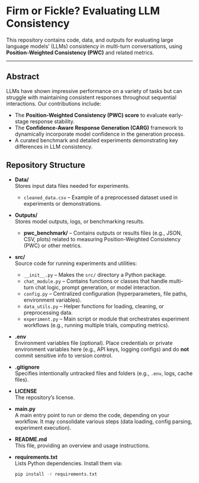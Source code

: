# Firm or Fickle? Evaluating LLM Consistency

This repository contains code, data, and outputs for evaluating large language models’ (LLMs) consistency in multi-turn conversations, using **Position-Weighted Consistency (PWC)** and related metrics.

---

## Abstract

LLMs have shown impressive performance on a variety of tasks but can struggle with maintaining consistent responses throughout sequential interactions. Our contributions include:

- The **Position-Weighted Consistency (PWC) score** to evaluate early-stage response stability.
- The **Confidence-Aware Response Generation (CARG)** framework to dynamically incorporate model confidence in the generation process.
- A curated benchmark and detailed experiments demonstrating key differences in LLM consistency.

## Repository Structure

- **Data/**  
  Stores input data files needed for experiments.  
  - `cleaned_data.csv` – Example of a preprocessed dataset used in experiments or demonstrations.

- **Outputs/**  
  Stores model outputs, logs, or benchmarking results.  
  - **pwc_benchmark/** – Contains outputs or results files (e.g., JSON, CSV, plots) related to measuring Position-Weighted Consistency (PWC) or other metrics.

- **src/**  
  Source code for running experiments and utilities:
  - `__init__.py` – Makes the `src/` directory a Python package.
  - `chat_module.py` – Contains functions or classes that handle multi-turn chat logic, prompt generation, or model interaction.
  - `config.py` – Centralized configuration (hyperparameters, file paths, environment variables).  
  - `data_utils.py` – Helper functions for loading, cleaning, or preprocessing data.  
  - `experiment.py` – Main script or module that orchestrates experiment workflows (e.g., running multiple trials, computing metrics).

- **.env**  
  Environment variables file (optional). Place credentials or private environment variables here (e.g., API keys, logging configs) and do **not** commit sensitive info to version control.

- **.gitignore**  
  Specifies intentionally untracked files and folders (e.g., `.env`, logs, cache files).

- **LICENSE**  
  The repository’s license.

- **main.py**  
  A main entry point to run or demo the code, depending on your workflow. It may consolidate various steps (data loading, config parsing, experiment execution).

- **README.md**  
  This file, providing an overview and usage instructions.

- **requirements.txt**  
  Lists Python dependencies. Install them via:
  ```bash
  pip install -r requirements.txt
